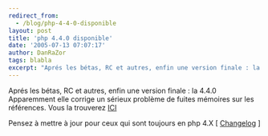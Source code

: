 ```yaml
---
redirect_from:
  - /blog/php-4-4-0-disponible
layout: post
title: 'php 4.4.0 disponible'
date: '2005-07-13 07:07:17'
author: DanRaZor
tags: blabla
excerpt: "Aprés les bétas, RC et autres, enfin une version finale : la 4.4.0)     \nApparemment elle corrige un sérieux problème de fuites mémoires sur les références. Vous la trouverez [ICI](http://www.php.net/downloads.php#v4)  \n  \nPensez à mettre à jour pour ceux qui sont toujours en php 4.X [ [Changelog](http://www.php.net/ChangeLog-4.php#4.4.0      …"
---
```


Aprés les bétas, RC et autres, enfin une version finale : la 4.4.0
Apparemment elle corrige un sérieux problème de fuites mémoires sur les références. Vous la trouverez [ICI](http://www.php.net/downloads.php#v4)

Pensez à mettre à jour pour ceux qui sont toujours en php 4.X [ [Changelog](http://www.php.net/ChangeLog-4.php#4.4.0) ]
